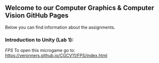 ## Welcome to our Computer Graphics & Computer Vision GitHub Pages

Below you can find information about the assignments.

### Introduction to Unity (Lab 1): 
_FPS_
To open this microgame go to: https://veronners.github.io/CGCV11/FPS/index.html 
